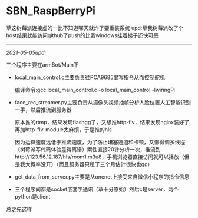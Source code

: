 
# SBN_RaspBerryPi

草这树莓派连接虚的一比不知道哪天就炸了要重装系统
upd:草我树莓派改了个host结果就能访问github了push的比我windows挂着梯子还快可恶

---

*2021-05-05upd:*

三个程序主要在armBot/Main下

* local_main_control.c主要负责往PCA9685里写指令从而控制舵机

  编译命令:gcc local_main_control.c -o local_main_control -lwiringPi

* face_rec_streamer.py主要负责从摄像头视频抽帧分析人脸位置人工智能识别一手，然后推流到服务器

  原本推的rtmp，结果发现flashgg了，又想推http-flv，结果发现nginx装好了再加http-flv-module太麻烦，于是推的hls

  因为运算速度远低于推流速度，为了防止堵塞通道和卡顿，又懒得调多线程（树莓派写代码体验差得离谱）索性直接20针分析一次，推流到http://123.56.12.187/hls/room1.m3u8，手机浏览器直接访问就可以播放（但是我大概率没开）（而且服务器只租了三个月估计很快也gg）

* get_data_from_server.py主要是从onenet上接受来自微信小程序的指令信息
* 三个程序间都是socket嵌套字通讯（草十分原始）然后c是server，两个python是client

总之先这样
